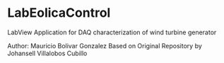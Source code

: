 # LabEolicaControl
 LabView Application for DAQ characterization of wind turbine generator 
 
 Author: Mauricio Bolivar Gonzalez
 Based on Original Repository by Johansell Villalobos Cubillo
